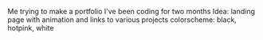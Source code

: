 Me trying to make a portfolio
I've been coding for two months
Idea: landing page with animation and links to various projects
colorscheme: black, hotpink, white
